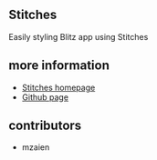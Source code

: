 ## Stitches

Easily styling Blitz app using Stitches

## more information

- [Stitches homepage](https://stitches.dev/)
- [Github page](https://github.com/modulz/stitches)

## contributors

- mzaien
